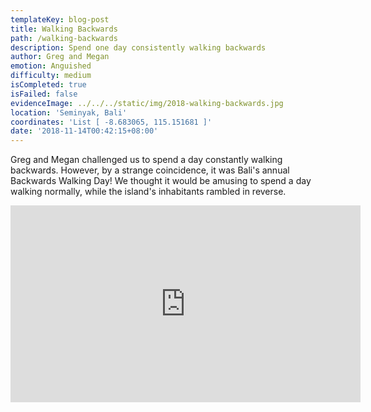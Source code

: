 ```yaml
---
templateKey: blog-post
title: Walking Backwards
path: /walking-backwards
description: Spend one day consistently walking backwards
author: Greg and Megan
emotion: Anguished
difficulty: medium
isCompleted: true
isFailed: false
evidenceImage: ../../../static/img/2018-walking-backwards.jpg
location: 'Seminyak, Bali'
coordinates: 'List [ -8.683065, 115.151681 ]'
date: '2018-11-14T00:42:15+08:00'
---
```

Greg and Megan challenged us to spend a day constantly walking backwards. However, by a strange coincidence, it was Bali's annual Backwards Walking Day! We thought it would be amusing to spend a day walking normally, while the island's inhabitants rambled in reverse.

<iframe width="560" height="315" src="https://www.youtube.com/embed/Pu8Vmg0jJp8" frameborder="0" allow="accelerometer; autoplay; encrypted-media; gyroscope; picture-in-picture" allowfullscreen></iframe>
